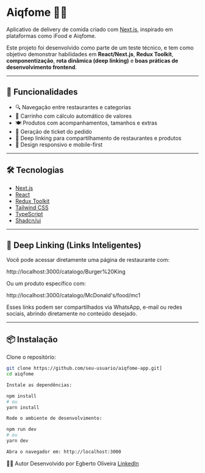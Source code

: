 # Aiqfome 🍔🍕  
Aplicativo de delivery de comida criado com [Next.js](https://nextjs.org), inspirado em plataformas como iFood e Aiqfome.

Este projeto foi desenvolvido como parte de um teste técnico, e tem como objetivo demonstrar habilidades em **React/Next.js**, **Redux Toolkit**, **componentização**, **rota dinâmica (deep linking)** e **boas práticas de desenvolvimento frontend**.

---

## 🚀 Funcionalidades

- 🔍 Navegação entre restaurantes e categorias
- 🛒 Carrinho com cálculo automático de valores
- 🍽️ Produtos com acompanhamentos, tamanhos e extras
- 🧾 Geração de ticket do pedido
- 💬 Deep linking para compartilhamento de restaurantes e produtos
- 📱 Design responsivo e mobile-first

---

## 🛠️ Tecnologias

- [Next.js](https://nextjs.org)
- [React](https://reactjs.org)
- [Redux Toolkit](https://redux-toolkit.js.org/)
- [Tailwind CSS](https://tailwindcss.com)
- [TypeScript](https://www.typescriptlang.org/)
- [Shadcn/ui](https://ui.shadcn.com)

---

## 🔗 Deep Linking (Links Inteligentes)

Você pode acessar diretamente uma página de restaurante com:

http://localhost:3000/catalogo/Burger%20King

Ou um produto específico com:

http://localhost:3000/catalogo/McDonald's/food/mc1


Esses links podem ser compartilhados via WhatsApp, e-mail ou redes sociais, abrindo diretamente no conteúdo desejado.

---

## 📦 Instalação

Clone o repositório:

```bash
git clone https://github.com/seu-usuario/aiqfome-app.git]
cd aiqfome

Instale as dependências:

npm install
# ou
yarn install

Rode o ambiente de desenvolvimento:

npm run dev
# ou
yarn dev

Abra o navegador em: http://localhost:3000

```

🧑‍💻 Autor
Desenvolvido por Egberto Oliveira
[LinkedIn](https://www.linkedin.com/in/deveg)








